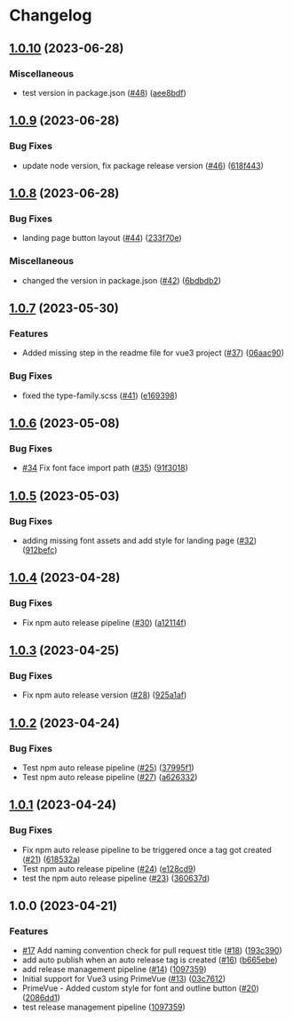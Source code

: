 # Changelog

## [1.0.10](https://github.com/bcgov/nr-fsa-theme/compare/v1.0.9...v1.0.10) (2023-06-28)


### Miscellaneous

* test version in package.json ([#48](https://github.com/bcgov/nr-fsa-theme/issues/48)) ([aee8bdf](https://github.com/bcgov/nr-fsa-theme/commit/aee8bdf448225c21551b251b4ef5dc1b29ade6cd))

## [1.0.9](https://github.com/bcgov/nr-fsa-theme/compare/v1.0.8...v1.0.9) (2023-06-28)


### Bug Fixes

* update node version, fix package release version ([#46](https://github.com/bcgov/nr-fsa-theme/issues/46)) ([618f443](https://github.com/bcgov/nr-fsa-theme/commit/618f4434ab772f4ce40911ebe4dd71f4222b7dc1))

## [1.0.8](https://github.com/bcgov/nr-fsa-theme/compare/v1.0.7...v1.0.8) (2023-06-28)


### Bug Fixes

* landing page button layout ([#44](https://github.com/bcgov/nr-fsa-theme/issues/44)) ([233f70e](https://github.com/bcgov/nr-fsa-theme/commit/233f70ebc69fd9d4c91e46298e97819376b4ead0))


### Miscellaneous

* changed the version in package.json ([#42](https://github.com/bcgov/nr-fsa-theme/issues/42)) ([6bdbdb2](https://github.com/bcgov/nr-fsa-theme/commit/6bdbdb21dd79cf99b39ecad72de23ae605a5f054))

## [1.0.7](https://github.com/bcgov/nr-fsa-theme/compare/v1.0.6...v1.0.7) (2023-05-30)


### Features

* Added missing step in the readme file for vue3 project ([#37](https://github.com/bcgov/nr-fsa-theme/issues/37)) ([06aac90](https://github.com/bcgov/nr-fsa-theme/commit/06aac909b80c075dc0c5f23806d4687a29fab081))


### Bug Fixes

* fixed the type-family.scss ([#41](https://github.com/bcgov/nr-fsa-theme/issues/41)) ([e169398](https://github.com/bcgov/nr-fsa-theme/commit/e169398a4997acd5d31cad36ee57f158dfd8a91e))

## [1.0.6](https://github.com/bcgov/nr-fsa-theme/compare/v1.0.5...v1.0.6) (2023-05-08)


### Bug Fixes

* [#34](https://github.com/bcgov/nr-fsa-theme/issues/34) Fix font face import path ([#35](https://github.com/bcgov/nr-fsa-theme/issues/35)) ([91f3018](https://github.com/bcgov/nr-fsa-theme/commit/91f3018b80d463840477340e4ce301733b1c4840))

## [1.0.5](https://github.com/bcgov/nr-fsa-theme/compare/v1.0.4...v1.0.5) (2023-05-03)


### Bug Fixes

* adding missing font assets and add style for landing page ([#32](https://github.com/bcgov/nr-fsa-theme/issues/32)) ([912befc](https://github.com/bcgov/nr-fsa-theme/commit/912befcff8666ff308b0a5fe1f6e641830327b42))

## [1.0.4](https://github.com/bcgov/nr-fsa-theme/compare/v1.0.3...v1.0.4) (2023-04-28)


### Bug Fixes

* Fix npm auto release pipeline ([#30](https://github.com/bcgov/nr-fsa-theme/issues/30)) ([a12114f](https://github.com/bcgov/nr-fsa-theme/commit/a12114ff18729171811b4364395409aa3c89decc))

## [1.0.3](https://github.com/bcgov/nr-fsa-theme/compare/v1.0.2...v1.0.3) (2023-04-25)


### Bug Fixes

* Fix npm auto release version ([#28](https://github.com/bcgov/nr-fsa-theme/issues/28)) ([925a1af](https://github.com/bcgov/nr-fsa-theme/commit/925a1af052dac4592399f25bee31bb368777af41))

## [1.0.2](https://github.com/bcgov/nr-fsa-theme/compare/v1.0.1...v1.0.2) (2023-04-24)


### Bug Fixes

* Test npm auto release pipeline ([#25](https://github.com/bcgov/nr-fsa-theme/issues/25)) ([37995f1](https://github.com/bcgov/nr-fsa-theme/commit/37995f1a7a3924941748d2fdf571827ffd96bac7))
* Test npm auto release pipeline ([#27](https://github.com/bcgov/nr-fsa-theme/issues/27)) ([a626332](https://github.com/bcgov/nr-fsa-theme/commit/a626332495b77e05bbcf40ec02f11abe560f8165))

## [1.0.1](https://github.com/bcgov/nr-fsa-theme/compare/v1.0.0...v1.0.1) (2023-04-24)


### Bug Fixes

* Fix npm auto release pipeline to be triggered once a tag got created ([#21](https://github.com/bcgov/nr-fsa-theme/issues/21)) ([618532a](https://github.com/bcgov/nr-fsa-theme/commit/618532a1ff3d5ca4466306d3b49862ae81a4fa58))
* Test npm auto release pipeline ([#24](https://github.com/bcgov/nr-fsa-theme/issues/24)) ([e128cd9](https://github.com/bcgov/nr-fsa-theme/commit/e128cd974abcc5daa6f50d68e287249b2bb4bcb8))
* test the npm auto release pipeline ([#23](https://github.com/bcgov/nr-fsa-theme/issues/23)) ([360637d](https://github.com/bcgov/nr-fsa-theme/commit/360637d3e75d0187d05138fd2f9303943e2152ad))

## 1.0.0 (2023-04-21)


### Features

* [#17](https://github.com/bcgov/nr-fsa-theme/issues/17) Add naming convention check for pull request title ([#18](https://github.com/bcgov/nr-fsa-theme/issues/18)) ([193c390](https://github.com/bcgov/nr-fsa-theme/commit/193c390364e8496009fcbc2890f28d3b9cad1a11))
* add auto publish when an auto release tag is created ([#16](https://github.com/bcgov/nr-fsa-theme/issues/16)) ([b665ebe](https://github.com/bcgov/nr-fsa-theme/commit/b665ebefdeb65d737c21a48a0733cd22a1869b7a))
* add release management pipeline ([#14](https://github.com/bcgov/nr-fsa-theme/issues/14)) ([1097359](https://github.com/bcgov/nr-fsa-theme/commit/10973593b6d0c43130b52ae3832c7368fd1beff4))
* Initial support for Vue3 using PrimeVue ([#13](https://github.com/bcgov/nr-fsa-theme/issues/13)) ([03c7612](https://github.com/bcgov/nr-fsa-theme/commit/03c76121a9f0bea386e4dcece50ece1bc6bfd6cd))
* PrimeVue - Added custom style for font and outline button  ([#20](https://github.com/bcgov/nr-fsa-theme/issues/20)) ([2086dd1](https://github.com/bcgov/nr-fsa-theme/commit/2086dd1e50c1f923f0dc564577ab4154d4c1619a))
* test release management pipeline ([1097359](https://github.com/bcgov/nr-fsa-theme/commit/10973593b6d0c43130b52ae3832c7368fd1beff4))
